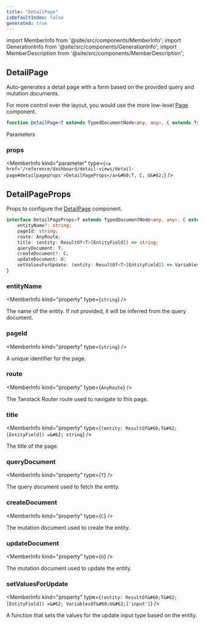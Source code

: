 ```yaml
---
title: "DetailPage"
isDefaultIndex: false
generated: true
---
```

<!-- This file was generated from the Vendure source. Do not modify. Instead, re-run the "docs:build" script -->
import MemberInfo from '@site/src/components/MemberInfo';
import GenerationInfo from '@site/src/components/GenerationInfo';
import MemberDescription from '@site/src/components/MemberDescription';


## DetailPage

<GenerationInfo sourceFile="packages/dashboard/src/lib/framework/page/detail-page.tsx" sourceLine="150" packageName="@vendure/dashboard" since="3.3.0" />

Auto-generates a detail page with a form based on the provided query and mutation documents.

For more control over the layout, you would use the more low-level <a href='/reference/dashboard/page-layout/page#page'>Page</a> component.

```ts title="Signature"
function DetailPage<T extends TypedDocumentNode<any, any>, C extends TypedDocumentNode<any, any>, U extends TypedDocumentNode<any, any>>(props: DetailPageProps<T, C, U>): void
```
Parameters

### props

<MemberInfo kind="parameter" type={`<a href='/reference/dashboard/detail-views/detail-page#detailpageprops'>DetailPageProps</a>&#60;T, C, U&#62;`} />



## DetailPageProps

<GenerationInfo sourceFile="packages/dashboard/src/lib/framework/page/detail-page.tsx" sourceLine="42" packageName="@vendure/dashboard" since="3.3.0" />

Props to configure the <a href='/reference/dashboard/detail-views/detail-page#detailpage'>DetailPage</a> component.

```ts title="Signature"
interface DetailPageProps<T extends TypedDocumentNode<any, any>, C extends TypedDocumentNode<any, any>, U extends TypedDocumentNode<any, any>, EntityField extends keyof ResultOf<T> = DetailEntityPath<T>> {
    entityName?: string;
    pageId: string;
    route: AnyRoute;
    title: (entity: ResultOf<T>[EntityField]) => string;
    queryDocument: T;
    createDocument?: C;
    updateDocument: U;
    setValuesForUpdate: (entity: ResultOf<T>[EntityField]) => VariablesOf<U>['input'];
}
```

<div className="members-wrapper">

### entityName

<MemberInfo kind="property" type={`string`}   />

The name of the entity.
If not provided, it will be inferred from the query document.
### pageId

<MemberInfo kind="property" type={`string`}   />

A unique identifier for the page.
### route

<MemberInfo kind="property" type={`AnyRoute`}   />

The Tanstack Router route used to navigate to this page.
### title

<MemberInfo kind="property" type={`(entity: ResultOf&#60;T&#62;[EntityField]) =&#62; string`}   />

The title of the page.
### queryDocument

<MemberInfo kind="property" type={`T`}   />

The query document used to fetch the entity.
### createDocument

<MemberInfo kind="property" type={`C`}   />

The mutation document used to create the entity.
### updateDocument

<MemberInfo kind="property" type={`U`}   />

The mutation document used to update the entity.
### setValuesForUpdate

<MemberInfo kind="property" type={`(entity: ResultOf&#60;T&#62;[EntityField]) =&#62; VariablesOf&#60;U&#62;['input']`}   />

A function that sets the values for the update input type based on the entity.


</div>
